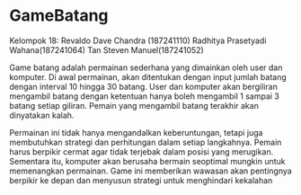 # GameBatang
Kelompok 18:
Revaldo Dave Chandra (187241110)
Radhitya Prasetyadi Wahana(187241064)
Tan Steven Manuel(187241052) 

Game batang adalah permainan sederhana yang dimainkan oleh user dan komputer. Di awal permainan, akan ditentukan dengan input jumlah batang dengan interval 10 hingga 30 batang. User dan komputer akan bergiliran mengambil batang dengan ketentuan hanya boleh mengambil 1 sampai 3 batang setiap giliran. Pemain yang mengambil batang terakhir akan dinyatakan kalah.

Permainan ini tidak hanya mengandalkan keberuntungan, tetapi juga membutuhkan strategi dan perhitungan dalam setiap langkahnya. Pemain harus berpikir cermat agar tidak terjebak dalam posisi yang merugikan. Sementara itu, komputer akan berusaha bermain seoptimal mungkin untuk memenangkan permainan. Game ini memberikan wawasan akan pentingnya berpikir ke depan dan menyusun strategi untuk menghindari kekalahan
